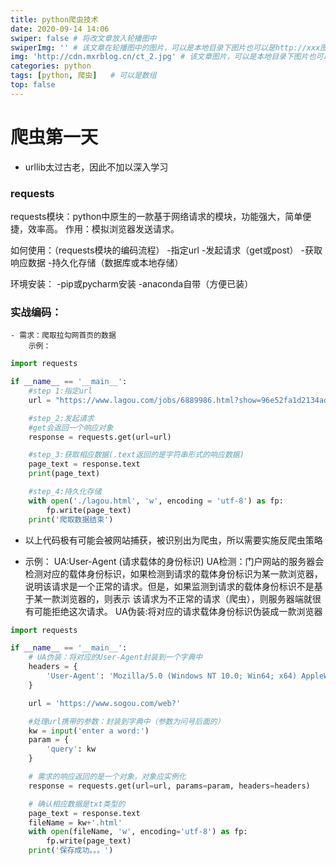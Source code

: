 ```yaml
---
title: python爬虫技术
date: 2020-09-14 14:06
swiper: false # 将改文章放入轮播图中
swiperImg: '' # 该文章在轮播图中的图片，可以是本地目录下图片也可以是http://xxx图片
img: 'http://cdn.mxrblog.cn/ct_2.jpg' # 该文章图片，可以是本地目录下图片也可以是http://xxx图片
categories: python
tags: [python, 爬虫]   # 可以是数组
top: false
---
```


# 爬虫第一天

- urllib太过古老，因此不加以深入学习

### requests
requests模块：python中原生的一款基于网络请求的模块，功能强大，简单便捷，效率高。
作用：模拟浏览器发送请求。

如何使用：（requests模块的编码流程）
    -指定url
    -发起请求（get或post）
    -获取响应数据
    -持久化存储（数据库或本地存储）

环境安装：
    -pip或pycharm安装
    -anaconda自带（方便已装）
    
<!--more-->

### **实战编码：**

    - 需求：爬取拉勾网首页的数据
        示例：

```python
import requests

if __name__ == '__main__':
    #step 1:指定url
    url = "https://www.lagou.com/jobs/6889986.html?show=96e52fa1d2134ad483eac5662bcc9fc6"

    #step_2:发起请求
    #get会返回一个响应对象
    response = requests.get(url=url)

    #step_3:获取相应数据(.text返回的是字符串形式的响应数据)
    page_text = response.text
    print(page_text)

    #step_4:持久化存储
    with open('./lagou.html', 'w', encoding = 'utf-8') as fp:
        fp.write(page_text)
    print('爬取数据结束')
```
- 以上代码极有可能会被网站捕获，被识别出为爬虫，所以需要实施反爬虫策略

- 示例： 
  UA:User-Agent (请求载体的身份标识)
  UA检测：门户网站的服务器会检测对应的载体身份标识，如果检测到请求的载体身份标识为某一款浏览器，
  说明该请求是一个正常的请求。但是，如果监测到请求的载体身份标识不是基于某一款浏览器的，则表示
  该请求为不正常的请求（爬虫），则服务器端就很有可能拒绝这次请求。
  UA伪装:将对应的请求载体身份标识伪装成一款浏览器

```python
import requests

if __name__ == '__main__':
    # UA伪装：将对应的User-Agent封装到一个字典中
    headers = {
        'User-Agent': 'Mozilla/5.0 (Windows NT 10.0; Win64; x64) AppleWebKit/537.36 (KHTML, like Gecko) Chrome/80.0.3987.149 Safari/537.36'
    }

    url = 'https://www.sogou.com/web?'

    #处理url携带的参数：封装到字典中（参数为问号后面的）
    kw = input('enter a word:')
    param = {
        'query': kw
    }

    # 需求的响应返回的是一个对象，对象应实例化
    response = requests.get(url=url, params=param, headers=headers)

    # 确认相应数据是txt类型的
    page_text = response.text
    fileName = kw+'.html'
    with open(fileName, 'w', encoding='utf-8') as fp:
        fp.write(page_text)
    print('保存成功。。。')

```






